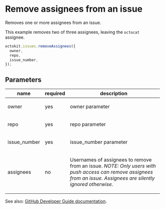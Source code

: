 # Remove assignees from an issue

Removes one or more assignees from an issue.

This example removes two of three assignees, leaving the `octocat` assignee.

```js
octokit.issues.removeAssignees({
  owner,
  repo,
  issue_number,
});
```

## Parameters

<table>
  <thead>
    <tr>
      <th>name</th>
      <th>required</th>
      <th>description</th>
    </tr>
  </thead>
  <tbody>
    <tr><td>owner</td><td>yes</td><td>

owner parameter

</td></tr>
<tr><td>repo</td><td>yes</td><td>

repo parameter

</td></tr>
<tr><td>issue_number</td><td>yes</td><td>

issue_number parameter

</td></tr>
<tr><td>assignees</td><td>no</td><td>

Usernames of assignees to remove from an issue. _NOTE: Only users with push access can remove assignees from an issue. Assignees are silently ignored otherwise._

</td></tr>
  </tbody>
</table>

See also: [GitHub Developer Guide documentation](endpoint.documentationUrl).
